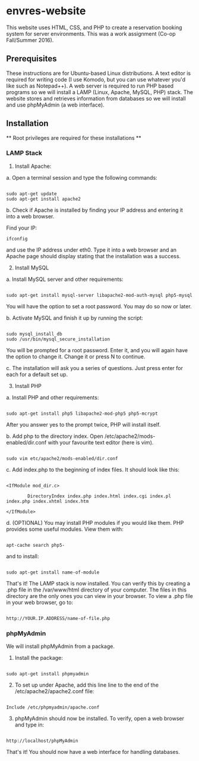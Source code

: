 # envres-website
This website uses HTML, CSS, and PHP to create a reservation booking system for server environments. This was a work assignment (Co-op Fall/Summer 2016).

## Prerequisites
These instructions are for Ubuntu-based Linux distributions. A text editor is required for writing code (I use Komodo, but you can use whatever you'd like such as Notepad++). A web server is required to run PHP based programs so we will install a LAMP (Linux, Apache, MySQL, PHP) stack. The website stores and retrieves information from databases so we will install and use phpMyAdmin (a web interface).

## Installation
** Root privileges are required for these installations **
### LAMP Stack
1. Install Apache:

  a. Open a terminal session and type the following commands:
  ```
  
  sudo apt-get update
  sudo apt-get install apache2
  
  ```
  b. Check if Apache is installed by finding your IP address and entering it into a web browser. 
  
  Find your IP:
  ```
  ifconfig
  ```
  and use the IP address under eth0. Type it into a web browser and an Apache page should display stating that the installation was a success.
  
2. Install MySQL

  a. Install MySQL server and other requirements:
  ```
  
  sudo apt-get install mysql-server libapache2-mod-auth-mysql php5-mysql
  
  ```
  You will have the option to set a root password. You may do so now or later. 
  
  b. Activate MySQL and finish it up by running the script:
  ```
  
  sudo mysql_install_db
  sudo /usr/bin/mysql_secure_installation
  
  ```
  You will be prompted for a root password. Enter it, and you will again have the option to change it. Change it or press N to continue.
  
  c. The installation will ask you a series of questions. Just press enter for each for a default set up. 
  
3. Install PHP

  a. Install PHP and other requirements:
  ```
  
  sudo apt-get install php5 libapache2-mod-php5 php5-mcrypt
  
  ```
  After you answer yes to the prompt twice, PHP will install itself.
  
  b. Add php to the directory index. Open /etc/apache2/mods-enabled/dir.conf with your favourite text editor (here is vim).
  ```
  
  sudo vim etc/apache2/mods-enabled/dir.conf
  
  ```
  
  c. Add index.php to  the beginning of index files. It should look like this:
  ```
  
  <IfModule mod_dir.c>

          DirectoryIndex index.php index.html index.cgi index.pl index.php index.xhtml index.htm

  </IfModule>
  
  ```
  
  d. (OPTIONAL) You may install PHP modules if you would like them. PHP provides some useful modules. View them with:
  ```
  
  apt-cache search php5-
  
  ```
  
  and to install:
  ```
  
  sudo apt-get install name-of-module
  
  ```
  
That's it! The LAMP stack is now installed. You can verify this by creating a .php file in the /var/www/html directory of your computer. The files in this directory are the only ones you can view in your browser. To view a .php file in your web browser, go to:
```

http://YOUR.IP.ADDRESS/name-of-file.php

```

### phpMyAdmin

We will install phpMyAdmin from a package.

1. Install the package:
  ```

  sudo apt-get install phpmyadmin

  ```

2. To set up under Apache, add this line line to the end of the /etc/apache2/apache2.conf file:
  ```

  Include /etc/phpmyadmin/apache.conf

  ```

3. phpMyAdmin should now be installed. To verify, open a web browser and type in:
  ```

  http://localhost/phpMyAdmin

  ```

That's it! You should now have a web interface for handling databases.




